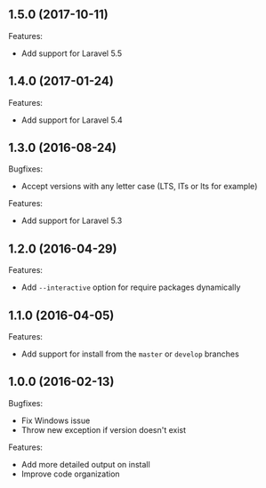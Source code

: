 ## 1.5.0 (2017-10-11)

Features:

  - Add support for Laravel 5.5

## 1.4.0 (2017-01-24)

Features:

  - Add support for Laravel 5.4

## 1.3.0 (2016-08-24)

Bugfixes:

  - Accept versions with any letter case (LTS, lTs or lts for example)


Features:

  - Add support for Laravel 5.3

## 1.2.0 (2016-04-29)

Features:

  - Add `--interactive` option for require packages dynamically

## 1.1.0 (2016-04-05)

Features:

  - Add support for install from the `master` or `develop` branches
  
## 1.0.0 (2016-02-13)

Bugfixes:

  - Fix Windows issue
  - Throw new exception if version doesn't exist

Features:

  - Add more detailed output on install
  - Improve code organization
